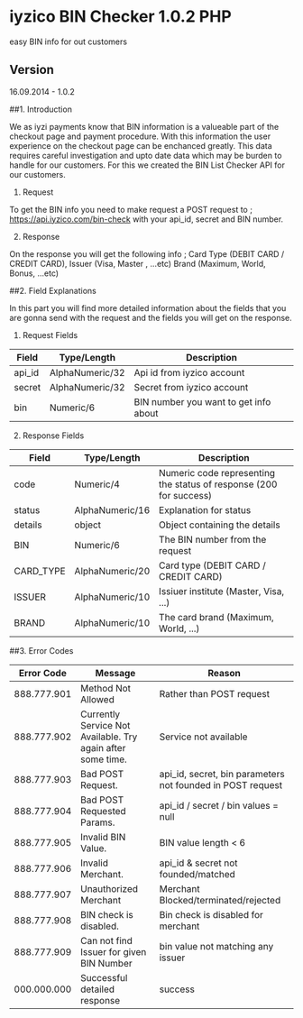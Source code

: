 # iyzico BIN Checker 1.0.2 PHP

easy BIN info for out customers

## Version
16.09.2014 - 1.0.2

##1. Introduction 

We as iyzi payments know that BIN information is a valueable part of the checkout page and payment procedure. With this information the user experience on the checkout page can be enchanced greatly. This data requires careful investigation and upto date data which may be burden to handle for our customers. For this we created the BIN List Checker API for our customers.

1)	Request

To get the BIN info you need to make request a POST request to ;
https://api.iyzico.com/bin-check
with your api_id, secret and BIN number.

2)	Response

On the response you will get the following info ;
Card Type (DEBIT CARD / CREDIT CARD),
Issuer (Visa, Master , ...etc)
Brand (Maximum, World, Bonus, ...etc)

##2.	Field Explanations

In this part you will find more detailed information about the fields that you are gonna send with the request and the fields you will get on the response.

1) Request Fields

|Field 		| Type/Length 		| Description                             |
|---------|-----------------|-----------------------------------------|
|api_id|AlphaNumeric/32|Api id from iyzico account|
|secret|AlphaNumeric/32|Secret from iyzico account|
|bin|Numeric/6|BIN number you want to get info about|

2) Response Fields

|Field 		| Type/Length 		| Description                              |
|---------|-----------------|------------------------------------------|
|code|Numeric/4|Numeric code representing the status of response (200 for success)|
|status|AlphaNumeric/16|Explanation for status|
|details|object|Object containing the details|
|BIN|Numeric/6|The BIN number from the request|
|CARD_TYPE|AlphaNumeric/20|Card type (DEBIT CARD / CREDIT CARD)|
|ISSUER|AlphaNumeric/10|Issiuer institute (Master, Visa, ...)|
|BRAND|AlphaNumeric/10|The card brand (Maximum, World, ...)|

##3.	Error Codes

|Error Code 		| Message														| Reason
|---------------|-----------------------------------|----------------------------------------------------------------------------------------|
|888.777.901 	| Method Not Allowed											| Rather than POST request|
|888.777.902 	| Currently Service Not Available. Try again after some time.	| Service not available|
|888.777.903 	| Bad POST Request.												| api_id, secret, bin parameters not founded in POST request|
|888.777.904 	| Bad POST Requested Params.									| api_id / secret / bin values = null|
|888.777.905 	| Invalid BIN Value.											| BIN value length < 6|
|888.777.906 	| Invalid Merchant.												| api_id & secret not founded/matched|
|888.777.907 	| Unauthorized Merchant											| Merchant Blocked/terminated/rejected|
|888.777.908 	| BIN check is disabled.										| Bin check is disabled for merchant|
|888.777.909 	| Can not find Issuer for given BIN Number						| bin value not matching any issuer|
|000.000.000 	| Successful detailed response									| success|
